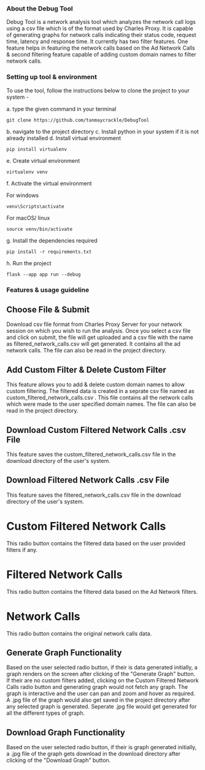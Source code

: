 ### About the Debug Tool

Debug Tool is a network analysis tool which analyzes the network call logs using a csv file which is of the format used by Charles Proxy. 
It is capable of generating graphs for network calls indicating their status code, request time, latency and response time. It currently has two filter features. One feature helps in 
featuring the network calls based on the Ad Network Calls & second filtering feature capable of adding custom domain names to filter network calls. 

### Setting up tool & environment

To use the tool, follow the instructions below to clone the project to your system - 

a. type the given command in your terminal                                  
```
git clone https://github.com/tanmaycrackle/DebugTool
```
b. navigate to the project directory
c. Install python in your system if it is not already installed
d. Install virtual environment                                              
```
pip install virtualenv
```
e. Create virtual environment                                               
```
virtualenv venv
```
f. Activate the virtual environment

For windows 
```
venv\Scripts\activate
```
For macOS/ linux 
```
source venv/bin/activate
```
g. Install the dependencies required                                        
```
pip install -r requirements.txt
```
h. Run the project                                                          
```
flask --app app run --debug
```

### Features & usage guideline

## Choose File & Submit

Download csv file format from Charles Proxy Server for your network session on which you wish to run the analysis. Once you select a csv file and click on submit, the file will get
uploaded and a csv file with the name as filtered_network_calls.csv will get generated. It contains all the ad network calls. The file can also be read in the project directory.

## Add Custom Filter & Delete Custom Filter

This feature allows you to add & delete custom domain names to allow custom filtering. The filtered data is created in a seprate csv file named as custom_filtered_network_calls.csv . This file contains all the network calls which were made to the user specified domain names. The file can also be read in the project directory.

## Download Custom Filtered Network Calls .csv File

This feature saves the custom_filtered_network_calls.csv file in the download directory of the user's system.

## Download Filtered Network Calls .csv File

This feature saves the filtered_network_calls.csv file in the download directory of the user's system.

# Custom Filtered Network Calls

This radio button contains the filtered data based on the user provided filters if any.

# Filtered Network Calls

This radio button contains the filtered data based on the Ad Network filters.

# Network Calls

This radio button contains the original network calls data.


## Generate Graph Functionality

Based on the user selected radio button, if their is data generated initially, a graph renders on the screen after clicking of the "Generate Graph" button. 
If their are no custom filters added, clicking on the Custom Filtered Network Calls radio button and generating graph would not fetch any graph. The graph is interactive and the user
can pan and zoom and hover as required. A .jpg file of the graph would also get saved in the project directory after any selected graph is generated. Seperate .jpg file would get 
generated for all the different types of graph. 

## Download Graph Functionality

Based on the user selected radio button, if their is graph generated initially, a .jpg file of the graph gets download in the download directory after clicking of the "Download Graph" button.
